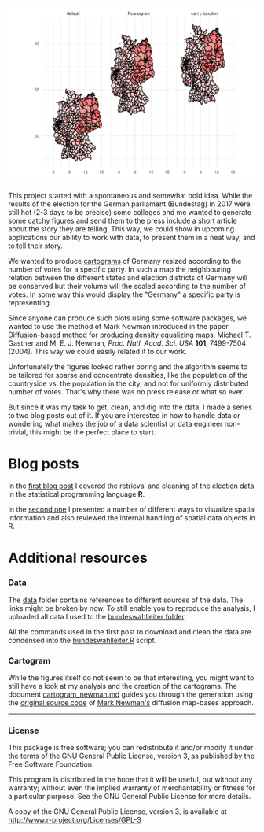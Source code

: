 ![left-winged-Germay](res/cartogram_newman_die_linke.png)

This project started with a spontaneous and somewhat bold idea. While
the results of the election for the German parliament (Bundestag) in
2017 were still hot (2-3 days to be precise) some colleges and me
wanted to generate some catchy figures and send them to the press
include a short article about the story they are telling. This way, we
could show in upcoming applications our ability to work with data,
to present them in a neat way, and to tell their story.

We wanted to produce
[cartograms](https://en.wikipedia.org/wiki/Cartogram) of Germany
resized according to the number of votes for a specific party. In such
a map the neighbouring relation between the different states and
election districts of Germany will be conserved but their volume will
the scaled according to the number of votes. In some way this would
display the "Germany" a specific party is representing. 

Since anyone can produce such plots using some software packages, we
wanted to use the method of Mark Newman introduced in the paper
[Diffusion-based method for producing density equalizing
maps](http://www.pnas.org/cgi/content/abstract/101/20/7499), Michael
T. Gastner and M. E. J. Newman, *Proc. Natl. Acad. Sci. USA* **101**,
7499-7504 (2004). This way we could easily related it to our work.

Unfortunately the figures looked rather boring and the algorithm
seems to be tailored for sparse and concentrate densities, like the
population of the countryside vs. the population in the city, and not
for uniformly distributed number of votes. That's why there was no
press release or what so ever. 

But since it was my task to get, clean, and dig into the data, I made
a series to two blog posts out of it. If you are interested in how to
handle data or wondering what makes the job of a data scientist or
data engineer non-trivial, this might be the perfect place to start.

# Blog posts

In the [first blog
post](https://thegreatwhiteshark.github.io/thegreatwhiteshark.coding.io/data-science/bundestagswahl-pt-i/)
I covered the retrieval and cleaning of the election data in the statistical programming language **R**.

In the
[second one](https://thegreatwhiteshark.github.io/thegreatwhiteshark.coding.io/data-science/bundestagswahl-pt-ii/)
I presented a number of different ways to visualize spatial
information and also reviewed the internal handling of spatial data
objects in R. 

# Additional resources

### Data

The [data](data) folder contains references to different
sources of the data. The links might be broken by now. To still enable
you to reproduce the analysis, I uploaded all data I used to the
[bundeswahlleiter folder](https://github.com/theGreatWhiteShark/bundestagswahl2017/tree/master/data/bundeswahlleiter).

All the commands used in the first post to download and clean the
data are condensed into the
[bundeswahlleiter.R](https://github.com/theGreatWhiteShark/bundestagswahl2017/blob/master/data/bundeswahlleiter.R) script.

### Cartogram

While the figures itself do not seem to be that interesting, you might
want to still have a look at my analysis and the creation of the
cartograms. The document
[cartogram_newman.md](cartogram/cartogram_newman.md) guides you
through the generation using the [original source code](src/cart.c) of
[Mark Newman's](http://www-personal.umich.edu/~mejn/cart/) diffusion map-bases approach.

---

### License

This package is free software; you can redistribute it and/or modify it
under the terms of the GNU General Public License, version 3, as
published by the Free Software Foundation.

This program is distributed in the hope that it will be useful, but
without any warranty; without even the implied warranty of
merchantability or fitness for a particular purpose.  See the GNU
General Public License for more details.

A copy of the GNU General Public License, version 3, is available at
<http://www.r-project.org/Licenses/GPL-3>
